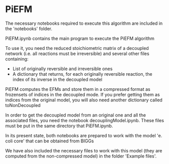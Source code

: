 # PiEFM

The necessary notebooks required to execute this algorithm are included in the 'notebooks' folder.

PiEFM.ipynb contains the main program to execute the PiEFM algorithm

To use it, you need the reduced stoichiometric matrix of a decoupled network (i.e. all reactions must be irreversible) and several other files containing:
- List of originally reversible and irreversible ones
- A dictionary that returns, for each originally reversible reaction, the index of its inverse in the decoupled model

PiEFM computes the EFMs and store them in a compressed format as frozensets of indices in the decoupled mode. If you prefer getting them as indices from the original model, you will also need another dictionary called toNonDecoupled

In order to get the decoupled model from an original one and all the associated files, you need the notebook decouplingModel.ipynb. These files must be put in the same directory that PiEFM.ipynb.

In its present state, both notebooks are prepared to work with the model 'e. coli core' that can be obtained from BIGGs

We have also included the necessary files to work with this model (they are computed from the non-compressed model) in the folder 'Example files'.

